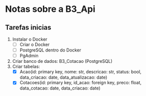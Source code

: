 # Notas sobre a B3_Api
## Tarefas inicias
1. Instalar o Docker
	- [ ] Criar o Docker
	- [ ] PostgreSQL dentro do Docker
	- [ ] PgAdmin
2. Criar banco de dados: B3_Cotacao (PostgreSQL)
3. Criar tabelas:
	- [x] Acao(id: primary key, nome: str, descricao: str, status: bool, data_criacao: date, data_atualizacao: date)
	- [x] Cotacoes(id: primary key, id_acao: foreign key, preco: float, data_cotacao: date, data_criacao: date)
